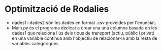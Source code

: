# Optimització de Rodalies

* dades1 i dades2 són les dades en format .csv proveides per l'enunciat.
* Main.py és el programa dedicat a crear una una columna basada en les dades1 que relaciona l'ús dels tipus de transport (actiu, públic i privat) en una variable contínua amb l'objectiu de relacionar-la amb la resta de variables categòriques.
